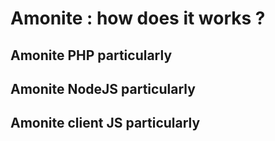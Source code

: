 # Amonite : how does it works ?


## Amonite PHP particularly

## Amonite NodeJS particularly

## Amonite client JS particularly

